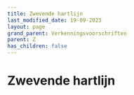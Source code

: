 ```yaml
---
title: Zwevende hartlijn
last_modified_date: 19-09-2023
layout: page
grand_parent: Verkenningsvoorschriften
parent: Z
has_children: false
---
```


Zwevende hartlijn
=================

